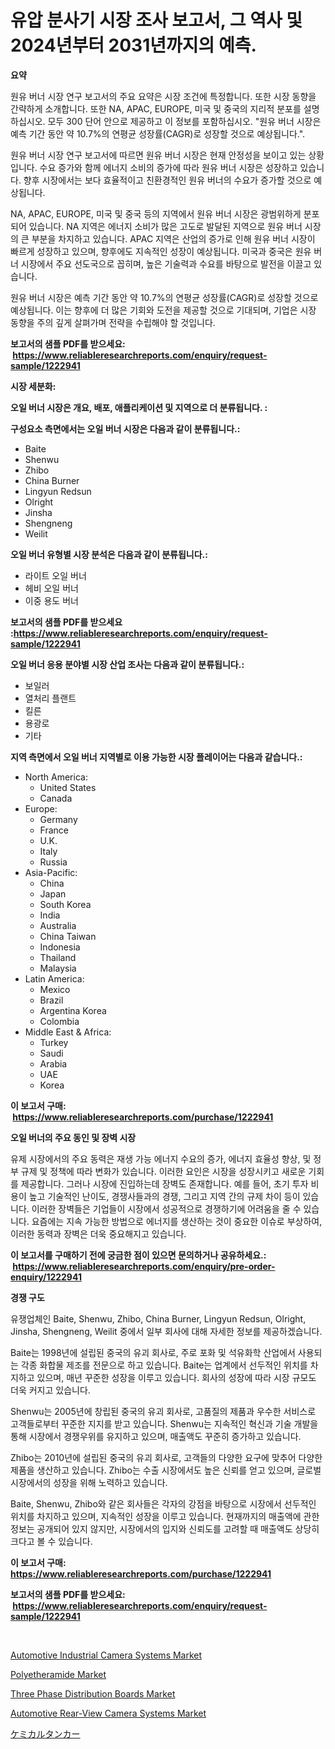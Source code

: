 <p><h1>유압 분사기 시장 조사 보고서, 그 역사 및 2024년부터 2031년까지의 예측.</h1></p><p><strong>요약</strong></p>
<p><p>원유 버너 시장 연구 보고서의 주요 요약은 시장 조건에 특정합니다. 또한 시장 동향을 간략하게 소개합니다. 또한 NA, APAC, EUROPE, 미국 및 중국의 지리적 분포를 설명하십시오. 모두 300 단어 안으로 제공하고 이 정보를 포함하십시오. "원유 버너 시장은 예측 기간 동안 약 10.7%의 연평균 성장률(CAGR)로 성장할 것으로 예상됩니다.".</p><p>원유 버너 시장 연구 보고서에 따르면 원유 버너 시장은 현재 안정성을 보이고 있는 상황입니다. 수요 증가와 함께 에너지 소비의 증가에 따라 원유 버너 시장은 성장하고 있습니다. 향후 시장에서는 보다 효율적이고 친환경적인 원유 버너의 수요가 증가할 것으로 예상됩니다.</p><p>NA, APAC, EUROPE, 미국 및 중국 등의 지역에서 원유 버너 시장은 광범위하게 분포되어 있습니다. NA 지역은 에너지 소비가 많은 고도로 발달된 지역으로 원유 버너 시장의 큰 부분을 차지하고 있습니다. APAC 지역은 산업의 증가로 인해 원유 버너 시장이 빠르게 성장하고 있으며, 향후에도 지속적인 성장이 예상됩니다. 미국과 중국은 원유 버너 시장에서 주요 선도국으로 꼽히며, 높은 기술력과 수요를 바탕으로 발전을 이끌고 있습니다.</p><p>원유 버너 시장은 예측 기간 동안 약 10.7%의 연평균 성장률(CAGR)로 성장할 것으로 예상됩니다. 이는 향후에 더 많은 기회와 도전을 제공할 것으로 기대되며, 기업은 시장 동향을 주의 깊게 살펴가며 전략을 수립해야 할 것입니다.</p></p>
<p><strong>보고서의 샘플 PDF를 받으세요: &nbsp;<a href="https://www.reliableresearchreports.com/enquiry/request-sample/1222941">https://www.reliableresearchreports.com/enquiry/request-sample/1222941</a></strong></p>
<p><strong>시장 세분화:</strong></p>
<p><strong> 오일 버너 시장은 개요, 배포, 애플리케이션 및 지역으로 더 분류됩니다. :</strong></p>
<p><strong>구성요소 측면에서는 오일 버너 시장은 다음과 같이 분류됩니다.:</strong></p>
<p><ul><li>Baite</li><li>Shenwu</li><li>Zhibo</li><li>China Burner</li><li>Lingyun Redsun</li><li>Olright</li><li>Jinsha</li><li>Shengneng</li><li>Weilit</li></ul></p>
<p><strong> 오일 버너 유형별 시장 분석은 다음과 같이 분류됩니다.:</strong></p>
<p><ul><li>라이트 오일 버너</li><li>헤비 오일 버너</li><li>이중 용도 버너</li></ul></p>
<p><strong>보고서의 샘플 PDF를 받으세요 :<a href="https://www.reliableresearchreports.com/enquiry/request-sample/1222941">https://www.reliableresearchreports.com/enquiry/request-sample/1222941</a></strong></p>
<p><strong> 오일 버너 응용 분야별 시장 산업 조사는 다음과 같이 분류됩니다.:</strong></p>
<p><ul><li>보일러</li><li>열처리 플랜트</li><li>킬른</li><li>용광로</li><li>기타</li></ul></p>
<p><strong>지역 측면에서 오일 버너 지역별로 이용 가능한 시장 플레이어는 다음과 같습니다.:</strong></p>
<p><ul>
    <li>
        North America:
        <ul>
            <li>United States</li>
            <li>Canada</li>
        </ul>
    </li>
    <li>
        Europe:
        <ul>
            <li>Germany</li>
            <li>France</li>
            <li>U.K.</li>
            <li>Italy</li>
            <li>Russia</li>
        </ul>
    </li>
    <li>
        Asia-Pacific:
        <ul>
            <li>China</li>
            <li>Japan</li>
            <li>South Korea</li>
            <li>India</li>
            <li>Australia</li>
            <li>China Taiwan</li>
            <li>Indonesia</li>
            <li>Thailand</li>
            <li>Malaysia</li>
        </ul>
    </li>
    <li>
        Latin America:
        <ul>
            <li>Mexico</li>
            <li>Brazil</li>
            <li>Argentina Korea</li>
            <li>Colombia</li>
        </ul>
    </li>
    <li>
        Middle East & Africa:
        <ul>
            <li>Turkey</li>
            <li>Saudi</li>
            <li>Arabia</li>
            <li>UAE</li>
            <li>Korea</li>
        </ul>
    </li>
    </ul></p>
<p><strong>이 보고서 구매: &nbsp;<a href="https://www.reliableresearchreports.com/purchase/1222941">https://www.reliableresearchreports.com/purchase/1222941</a></strong></p>
<p><strong>오일 버너의 주요 동인 및 장벽 시장</strong></p>
<p><p>유제 시장에서의 주요 동력은 재생 가능 에너지 수요의 증가, 에너지 효율성 향상, 및 정부 규제 및 정책에 따라 변화가 있습니다. 이러한 요인은 시장을 성장시키고 새로운 기회를 제공합니다. 그러나 시장에 진입하는데 장벽도 존재합니다. 예를 들어, 초기 투자 비용이 높고 기술적인 난이도, 경쟁사들과의 경쟁, 그리고 지역 간의 규제 차이 등이 있습니다. 이러한 장벽들은 기업들이 시장에서 성공적으로 경쟁하기에 어려움을 줄 수 있습니다. 요즘에는 지속 가능한 방법으로 에너지를 생산하는 것이 중요한 이슈로 부상하여, 이러한 동력과 장벽은 더욱 중요해지고 있습니다.</p></p>
<p><strong>이 보고서를 구매하기 전에 궁금한 점이 있으면 문의하거나 공유하세요.: &nbsp;<a href="https://www.reliableresearchreports.com/enquiry/pre-order-enquiry/1222941">https://www.reliableresearchreports.com/enquiry/pre-order-enquiry/1222941</a></strong></p>
<p><strong>경쟁 구도</strong></p>
<p><p>유쟁업체인 Baite, Shenwu, Zhibo, China Burner, Lingyun Redsun, Olright, Jinsha, Shengneng, Weilit 중에서 일부 회사에 대해 자세한 정보를 제공하겠습니다.</p><p>Baite는 1998년에 설립된 중국의 유괴 회사로, 주로 포화 및 석유화학 산업에서 사용되는 각종 화합물 제조를 전문으로 하고 있습니다. Baite는 업계에서 선두적인 위치를 차지하고 있으며, 매년 꾸준한 성장을 이루고 있습니다. 회사의 성장에 따라 시장 규모도 더욱 커지고 있습니다.</p><p>Shenwu는 2005년에 창립된 중국의 유괴 회사로, 고품질의 제품과 우수한 서비스로 고객들로부터 꾸준한 지지를 받고 있습니다. Shenwu는 지속적인 혁신과 기술 개발을 통해 시장에서 경쟁우위를 유지하고 있으며, 매출액도 꾸준히 증가하고 있습니다.</p><p>Zhibo는 2010년에 설립된 중국의 유괴 회사로, 고객들의 다양한 요구에 맞추어 다양한 제품을 생산하고 있습니다. Zhibo는 수출 시장에서도 높은 신뢰를 얻고 있으며, 글로벌 시장에서의 성장을 위해 노력하고 있습니다.</p><p>Baite, Shenwu, Zhibo와 같은 회사들은 각자의 강점을 바탕으로 시장에서 선두적인 위치를 차지하고 있으며, 지속적인 성장을 이루고 있습니다. 현재까지의 매출액에 관한 정보는 공개되어 있지 않지만, 시장에서의 입지와 신뢰도를 고려할 때 매출액도 상당히 크다고 볼 수 있습니다.</p></p>
<p><strong>이 보고서 구매: &nbsp; <a href="https://www.reliableresearchreports.com/purchase/1222941">https://www.reliableresearchreports.com/purchase/1222941</a></strong></p>
<p><strong>보고서의 샘플 PDF를 받으세요: &nbsp;<a href="https://www.reliableresearchreports.com/enquiry/request-sample/1222941">https://www.reliableresearchreports.com/enquiry/request-sample/1222941</a></strong><strong></strong></p>
<p>&nbsp;</p>
<p><p><a href="https://issuu.com/reportprime-2/docs/automotive-industrial-camera-systems-market-size-2">Automotive Industrial Camera Systems Market</a></p><p><a href="https://faithful-glue-af3.notion.site/Polyetheramide-Market-Size-Global-Industry-Overview-Market-Segmentation-and-Forecast-2024-to-2031-1af1b4418dad40f8afba0e1bdf44df69">Polyetheramide Market</a></p><p><a href="https://github.com/juniordelafrance/Market-Research-Report-List-2/blob/main/three-phase-distribution-boards-market.md">Three Phase Distribution Boards Market</a></p><p><a href="https://issuu.com/reportprime-2/docs/automotive-rear-view-camera-systems-market-size-20">Automotive Rear-View Camera Systems Market</a></p><p><a href="https://github.com/nxboeu02965442/Market-Research-Report-List-1/blob/main/375825417192.md">ケミカルタンカー</a></p></p>